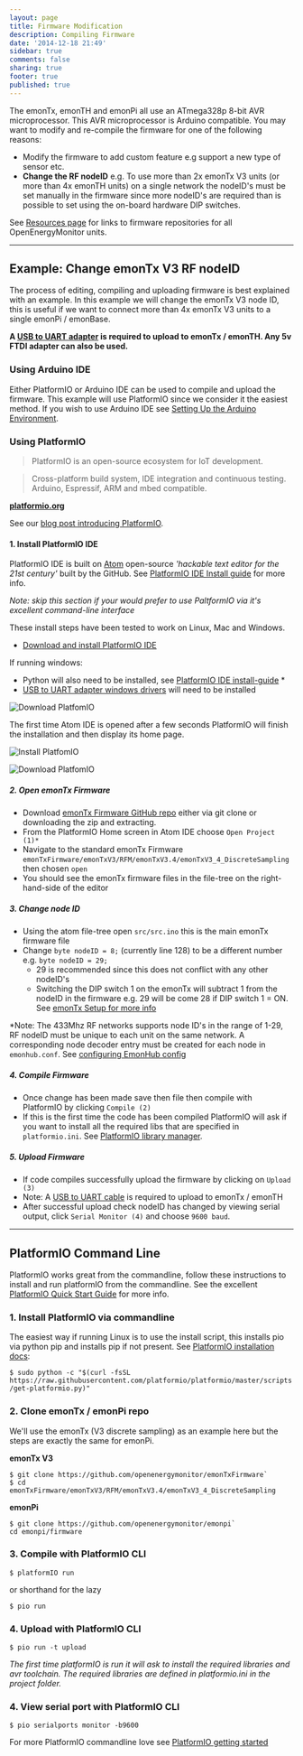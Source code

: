 ```yaml
---
layout: page
title: Firmware Modification
description: Compiling Firmware
date: '2014-12-18 21:49'
sidebar: true
comments: false
sharing: true
footer: true
published: true
---
```


The emonTx, emonTH and emonPi all use an ATmega328p 8-bit AVR microprocessor. This AVR microprocessor is Arduino compatible. You may want to modify and re-compile the firmware for one of the following reasons:

- Modify the firmware to add custom feature e.g support a new type of sensor etc.
- **Change the RF nodeID** e.g. To use more than 2x emonTx V3 units (or more than 4x emonTH units) on a single network the nodeID's must be set manually in the firmware since more nodeID's are required than is possible to set using the on-board hardware DIP switches.

See [Resources page](/technical/resources) for links to firmware repositories for all OpenEnergyMonitor units.  

***

## Example: Change emonTx V3 RF nodeID

The process of editing, compiling and uploading firmware is best explained with an example. In this example we will change the emonTx V3 node ID, this is useful if we want to connect more than 4x emonTx V3 units to a single emonPi / emonBase.

 **A [USB to UART adapter](https://shop.openenergymonitor.com/programmers) is required to upload to emonTx / emonTH. Any 5v FTDI adapter can also be used.**

### Using Arduino IDE

Either PlatformIO or Arduino IDE can be used to compile and upload the firmware. This example will use PlatformIO since we consider it the easiest method. If you wish to use Arduino IDE see [Setting Up the Arduino Environment](https://openenergymonitor.org/emon/buildingblocks/setting-up-the-arduino-environment).

### Using PlatformIO

> PlatformIO is an open-source ecosystem for IoT development.

> Cross-platform build system, IDE integration and continuous testing. Arduino, Espressif, ARM and mbed compatible.

[**platformio.org**](https://platformio.org)

See our [blog post introducing PlatformIO](https://blog.openenergymonitor.org/2016/06/platformio/).


#### 1. Install PlatformIO IDE

PlatformIO IDE is built on [Atom](https://atom.io) open-source *'hackable text editor for the 21st century'* built by the GitHub. See [PlatformIO IDE Install guide](http://docs.platformio.org/en/latest/ide/atom.html#ide-atom) for more info.

*Note: skip this section if your would prefer to use PaltformIO via it's excellent command-line interface*

These install steps have been tested to work on Linux, Mac and Windows.

- [Download and install PlatformIO IDE](http://platformio.org/platformio-ide)

If running windows:
- Python will also need to be installed, see [PlatformIO IDE install-guide](http://platformio.org/platformio-id) *
- [USB to UART adapter windows drivers](http://www.silabs.com/products/mcu/Pages/USBtoUARTBridgeVCPDrivers.aspx) will need to be installed



![Download PlatfomIO](/images/technical/pio-ide-download.png)

The first time Atom IDE is opened after a few seconds PlatformIO will finish the installation and then display its home page.

![Install PlatfomIO](/images/technical/pioide-installing.png)

![Download PlatfomIO](/images/technical/pioopen.png)

##### 2. Open emonTx Firmware

- Download [emonTx Firmware GitHub repo](github.com/openenergymonitor/emontxFirmware/) either via git clone or downloading the zip and extracting.
- From the PlatformIO Home screen in Atom IDE choose `Open Project (1)*`
- Navigate to the standard emonTx Firmware `emonTxFirmware/emonTxV3/RFM/emonTxV3.4/emonTxV3_4_DiscreteSampling` then chosen `open`
- You should see the emonTx firmware files in the file-tree on the right-hand-side of the editor


##### 3. Change node ID

- Using the atom file-tree open `src/src.ino` this is the main emonTx firmware file
- Change `byte nodeID = 8;` (currently line 128) to be a different number e.g. `byte nodeID = 29;`
  - 29 is recommended since this does not conflict with any other nodeID's
  - Switching the DIP switch 1 on the emonTx will subtract 1 from the nodeID in the firmware e.g. 29 will be come 28 if DIP switch 1 = ON. See [emonTx Setup for more info](http://guide.openenergymonitor.org/setup/emontx/)

*Note: The 433Mhz RF networks supports node ID's in the range of 1-29, RF nodeID must be unique to each unit on the same network. A corresponding node decoder entry must be created for each node in `emonhub.conf`. See [configuring EmonHub config](https://github.com/openenergymonitor/emonhub/blob/emon-pi/configuration.md)

##### 4. Compile Firmware

- Once change has been made save then file then compile with PlatformIO by clicking `Compile (2)`
 - If this is the first time the code has been compiled PlatformIO will ask if you want to install all the required libs that are specified in `platformio.ini`. See [PlatformIO library manager](http://platformio.org/lib).

##### 5. Upload Firmware

- If code compiles successfully upload the firmware by clicking on `Upload (3)`
 - Note: A [USB to UART cable](https://shop.openenergymonitor.com/programmers) is required to upload to emonTx / emonTH
- After successful upload check nodeID has changed by viewing serial output, click `Serial Monitor (4)` and choose `9600 baud`.

***

## PlatformIO Command Line

PlatformIO works great from the commandline, follow these instructions to install and run platformIO from the commandline. See the excellent [PlatformIO Quick Start Guide](http://docs.platformio.org/en/latest/quickstart.html) for more info.

### 1. Install PlatformIO via commandline

The easiest way if running Linux is to use the install script, this installs pio via python pip and installs pip if not present. See [PlatformIO installation docs](http://docs.platformio.org/en/latest/installation.html#installer-script):

`$ sudo python -c "$(curl -fsSL https://raw.githubusercontent.com/platformio/platformio/master/scripts/get-platformio.py)"`

### 2. Clone emonTx / emonPi repo

We'll use the emonTx (V3 discrete sampling) as an example here but the steps are exactly the same for emonPi.

**emonTx V3**

```
$ git clone https://github.com/openenergymonitor/emonTxFirmware`
$ cd emonTxFirmware/emonTxV3/RFM/emonTxV3.4/emonTxV3_4_DiscreteSampling
```

**emonPi**

```
$ git clone https://github.com/openenergymonitor/emonpi`
cd emonpi/firmware
```

### 3. Compile with PlatformIO CLI

`$ platformIO run`

or shorthand for the lazy

`$ pio run`

### 4. Upload with PlatformIO CLI

`$ pio run -t upload`

*The first time platformIO is run it will ask to install the required libraries  and avr toolchain. The required libraries are defined in platformio.ini in the project folder.*

### 4. View serial port with PlatformIO CLI

`$ pio serialports monitor -b9600`

For more PlatformIO commandline love see [PlatformIO getting started](http://docs.platformio.org/en/latest/quickstart.html)

